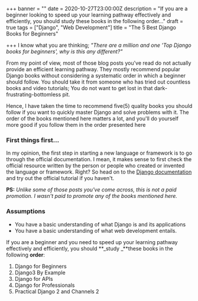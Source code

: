 +++
banner = ""
date = 2020-10-27T23:00:00Z
description = "If you are a beginner looking to speed up your learning pathway effectively and efficiently, you should study these books in the following order..."
draft = true
tags = ["Django", "Web Development"]
title = "The 5 Best Django Books for Beginners"

+++
I know what you are thinking; _"There are a million and one 'Top Django books for beginners', why is this any different?"_

From my point of view, most of those blog posts you've read do not actually provide an efficient learning pathway. They mostly recommend popular Django books without considering a systematic order in which a beginner should follow. You should take it from someone who has tried out countless books and video tutorials; You do not want to get lost in that dark-frustrating-bottomless pit. 

Hence, I have taken the time to recommend five(5) quality books you should follow if you want to quickly master Django and solve problems with it. The order of the books mentioned here matters a lot, and you'll do yourself more good if you follow them in the order presented here

### First things first...

In my opinion, the first step in starting a new language or framework is to go through the official documentation. I mean, it makes sense to first check the official resource written by the person or people who created or invented the language or framework. Right? So head on to the [Django documentation](https://docs.djangoproject.com/en/3.1/intro/) and try out the official tutorial if you haven't.

**PS:** _Unlike some of those posts you've come across, this is not a paid promotion. I wasn't paid to promote any of the books mentioned here._

### Assumptions

* You have a basic understanding of what Django is and its applications
* You have a basic understanding of what web development entails.

If you are a beginner and you need to speed up your learning pathway effectively and efficiently, you should **_study _**these books in the following **order**:

1. Django for Beginners
2. Django3 By Example
3. Django for APIs
4. Django for Professionals
5. Practical Django 2 and Channels 2